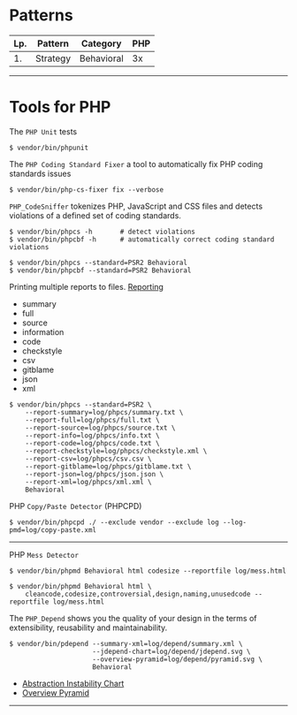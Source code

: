 # Patterns

| Lp. | Pattern | Category | PHP |
| --- | ------- | -------- | --- |
| 1. | Strategy | Behavioral | 3x |

---

# Tools for PHP

The `PHP Unit` tests
```
$ vendor/bin/phpunit
```

The `PHP Coding Standard Fixer` a tool to automatically fix PHP coding standards issues
```
$ vendor/bin/php-cs-fixer fix --verbose 
```

`PHP_CodeSniffer` tokenizes PHP, JavaScript and CSS files
and detects violations of a defined set of coding standards.
``` 
$ vendor/bin/phpcs -h       # detect violations
$ vendor/bin/phpcbf -h      # automatically correct coding standard violations

$ vendor/bin/phpcs --standard=PSR2 Behavioral
$ vendor/bin/phpcbf --standard=PSR2 Behavioral
```

Printing multiple reports to files.
[Reporting](https://github.com/squizlabs/PHP_CodeSniffer/wiki/Reporting)

- summary
- full
- source
- information
- code
- checkstyle
- csv
- gitblame
- json
- xml

```
$ vendor/bin/phpcs --standard=PSR2 \
    --report-summary=log/phpcs/summary.txt \
    --report-full=log/phpcs/full.txt \
    --report-source=log/phpcs/source.txt \
    --report-info=log/phpcs/info.txt \
    --report-code=log/phpcs/code.txt \
    --report-checkstyle=log/phpcs/checkstyle.xml \
    --report-csv=log/phpcs/csv.csv \
    --report-gitblame=log/phpcs/gitblame.txt \
    --report-json=log/phpcs/json.json \
    --report-xml=log/phpcs/xml.xml \
    Behavioral

```

PHP `Copy/Paste Detector` (PHPCPD)

```
$ vendor/bin/phpcpd ./ --exclude vendor --exclude log --log-pmd=log/copy-paste.xml 
```

---

PHP `Mess Detector`
```
$ vendor/bin/phpmd Behavioral html codesize --reportfile log/mess.html

$ vendor/bin/phpmd Behavioral html \
    cleancode,codesize,controversial,design,naming,unusedcode --reportfile log/mess.html 
```

The `PHP_Depend` shows you the quality of your design in the terms of extensibility,
reusability and maintainability. 

```
$ vendor/bin/pdepend --summary-xml=log/depend/summary.xml \ 
                     --jdepend-chart=log/depend/jdepend.svg \
                     --overview-pyramid=log/depend/pyramid.svg \
                     Behavioral
```

- [Abstraction Instability Chart](https://pdepend.org/documentation/handbook/reports/abstraction-instability-chart.html)
- [Overview Pyramid](https://pdepend.org/documentation/handbook/reports/overview-pyramid.html)

---
